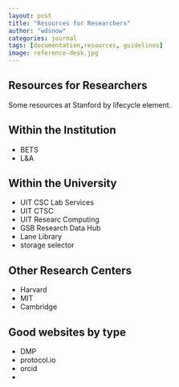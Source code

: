 ```yaml
---
layout: post
title: "Resources for Researchers"
author: "wdsnow"
categories: journal
tags: [documentation,resources, guidelines]
image: reference-desk.jpg
---
```


## Resources for Researchers

Some resources at Stanford by lifecycle element. 

## Within the Institution
* BETS
* L&A

## Within the University
* UIT CSC Lab Services
* UIT CTSC
* UIT Researc Computing
* GSB Research Data Hub
* Lane Library
* storage selector

## Other Research Centers
* Harvard 
* MIT
* Cambridge

## Good websites by type
* DMP
* protocol.io
* orcid
* 